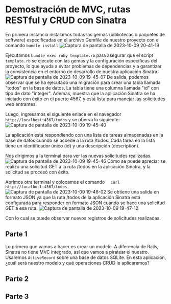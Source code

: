 # Demostración de MVC, rutas RESTful y CRUD con Sinatra

En primera instancia instalamos todas las gemas (bibliotecas o paquetes de software) especificadas en el archivo Gemfile de nuestro proyecto
con el comando `bundle install`
![Captura de pantalla de 2023-10-09 20-41-19](https://github.com/miguelvega/MVC-Resful/assets/124398378/61e1ec1c-eaf7-4ca4-a267-7073a8e820d1)

Ejecutamos `bundle exec ruby template.rb` para asegurar que el script `template.rb` se ejecute con las gemas y la configuración específicas del proyecto, lo que ayuda a evitar problemas de dependencias y a garantizar la consistencia en el entorno de desarrollo de nuestra  aplicación Sinatra.
![Captura de pantalla de 2023-10-09 19-45-07](https://github.com/miguelvega/MVC-Resful/assets/124398378/fb538cb9-9f06-4998-b6e7-0755edc35e84)
De salida, podemos observar que se ha ejecutado una migración para crear una tabla llamada "todos" en la base de datos. La tabla tiene una columna llamada "id" con tipo de dato "integer". Ademas, muestra que la aplicación Sinatra se ha iniciado con éxito en el puerto 4567, y está lista para manejar las solicitudes web entrantes.

Luego, ingresamos el siguiente enlace en el navegador `  http://localhost:4567/todos` y se oberva lo siguiente: 
![Captura de pantalla de 2023-10-09 19-45-40](https://github.com/miguelvega/MVC-Resful/assets/124398378/b9a24255-e31c-429b-a1f2-d7481666a518)

La aplicación está respondiendo con una lista de tareas almacenadas en la base de datos cuando se accede a la ruta /todos. Cada tarea en la lista tiene un identificador único (id) y una descripción (description).

Nos dirigimos a la terminal para ver las nuevas solicitudes realizadas.
![Captura de pantalla de 2023-10-09 19-45-46](https://github.com/miguelvega/MVC-Resful/assets/124398378/b15dbb39-5ca0-4ef9-ad4b-716577fb5f06)
Como se puede apreciar se realizó una solicitud GET a la ruta /todos en la aplicación Sinatra, y la solicitud se procesó con éxito.

Abrimos otra terminal y colocamos el comando `  curl http://localhost:4567/todos`
![Captura de pantalla de 2023-10-09 19-46-02](https://github.com/miguelvega/MVC-Resful/assets/124398378/c169cae7-d03f-4717-9e2f-858764a919d4)
Se obtiene una salida en formato JSON ya que la ruta /todos de la aplicación Sinatra está configurada para responder en formato JSON cuando se hace una solicitud GET a esa ruta.
![Captura de pantalla de 2023-10-09 19-47-12](https://github.com/miguelvega/MVC-Resful/assets/124398378/997d23ff-f951-41e3-a5f7-1508727360fa)

Con lo cual se puede observar nuevos registros de solicitudes realizadas.


## Parte 1

Lo primero que vamos a hacer es crear un modelo. A diferencia de Rails, Sinatra no tiene MVC integrado, así que vamos a piratear el nuestro. Usaremos `ActiveRecord` sobre una base de datos SQLite. En esta aplicación, ¿cuál será nuestro modelo y qué operaciones CRUD le aplicaremos?

## Parte 2

## Parte 3


